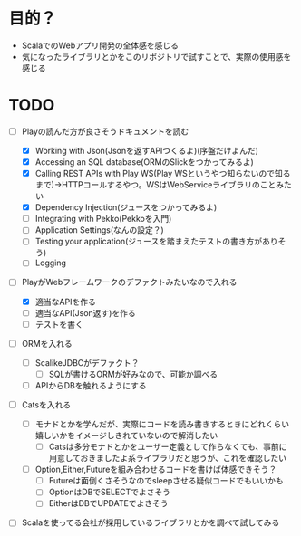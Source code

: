 # 目的？
- ScalaでのWebアプリ開発の全体感を感じる
- 気になったライブラリとかをこのリポジトリで試すことで、実際の使用感を感じる

# TODO
- [ ] Playの読んだ方が良さそうドキュメントを読む
  - [x] Working with Json(Jsonを返すAPIつくるよ)(序盤だけよんだ)
  - [x] Accessing an SQL database(ORMのSlickをつかってみるよ)
  - [x] Calling REST APIs with Play WS(Play WSというやつ知らないので知るまで)→HTTPコールするやつ。WSはWebServiceライブラリのことみたい
  - [x] Dependency Injection(ジュースをつかってみるよ)
  - [ ] Integrating with Pekko(Pekkoを入門)
  - [ ] Application Settings(なんの設定？)
  - [ ] Testing your application(ジュースを踏まえたテストの書き方がありそう)
  - [ ] Logging
- [ ] PlayがWebフレームワークのデファクトみたいなので入れる
    - [x] 適当なAPIを作る
    - [ ] 適当なAPI(Json返す)を作る
    - [ ] テストを書く
- [ ] ORMを入れる
    - [ ] ScalikeJDBCがデファクト？
        - [ ] SQLが書けるORMが好みなので、可能か調べる
    - [ ] APIからDBを触れるようにする
- [ ] Catsを入れる
    - [ ] モナドとかを学んだが、実際にコードを読み書きするときにどれくらい嬉しいかをイメージしきれていないので解消したい
        - [ ] Catsは多分モナドとかをユーザー定義として作らなくても、事前に用意しておきましたよ系ライブラリだと思うが、これを確認したい
    - [ ] Option,Either,Futureを組み合わせるコードを書けば体感できそう？
        - [ ] Futureは面倒くさそうなのでsleepさせる疑似コードでもいいかも
        - [ ] OptionはDBでSELECTでよさそう
        - [ ] EitherはDBでUPDATEでよさそう
- [ ] Scalaを使ってる会社が採用しているライブラリとかを調べて試してみる











